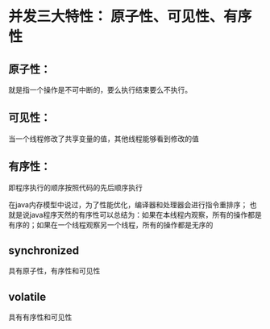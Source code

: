 # 并发三大特性： 原子性、可见性、有序性
 
## 原子性：
就是指一个操作是不可中断的，要么执行结束要么不执行。

## 可见性：
当一个线程修改了共享变量的值，其他线程能够看到修改的值

## 有序性：
即程序执行的顺序按照代码的先后顺序执行


在java内存模型中说过，为了性能优化，编译器和处理器会进行指令重排序；
也就是说java程序天然的有序性可以总结为：如果在本线程内观察，所有的操作都是有序的；如果在一个线程观察另一个线程，所有的操作都是无序的


## synchronized
具有原子性，有序性和可见性

## volatile
具有有序性和可见性